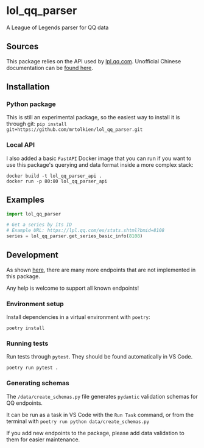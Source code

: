 # lol_qq_parser

A League of Legends parser for QQ data

## Sources

This package relies on the API used by [lpl.qq.com](https://lpl.qq.com/).
Unofficial Chinese documentation can be [found here](https://documenter.getpostman.com/view/3922302/UVCCfjUk).

## Installation

### Python package

This is still an experimental package, so the easiest way to install it is through git:
`pip install git+https://github.com/mrtolkien/lol_qq_parser.git`

### Local API

I also added a basic `FastAPI` Docker image that you can run if you want to use this package's querying and data format inside a more complex stack:

```shell
docker build -t lol_qq_parser_api .
docker run -p 80:80 lol_qq_parser_api
```

## Examples

```python
import lol_qq_parser

# Get a series by its ID
# Example URL: https://lpl.qq.com/es/stats.shtml?bmid=8108
series = lol_qq_parser.get_series_basic_info(8108)
```

## Development

As shown [here](https://documenter.getpostman.com/view/3922302/UVCCfjUk), there are many more endpoints that are not implemented in this package.

Any help is welcome to support all known endpoints!

### Environment setup

Install dependencies in a virtual environment with `poetry`:

```shell
poetry install
```

### Running tests

Run tests through `pytest`. They should be found automatically in VS Code.

```shell
poetry run pytest .
```

### Generating schemas

The `/data/create_schemas.py` file generates `pydantic` validation schemas for QQ endpoints.

It can be run as a task in VS Code with the `Run Task` command, or from the terminal with `poetry run python data/create_schemas.py`

If you add new endpoints to the package, please add data validation to them for easier maintenance.
